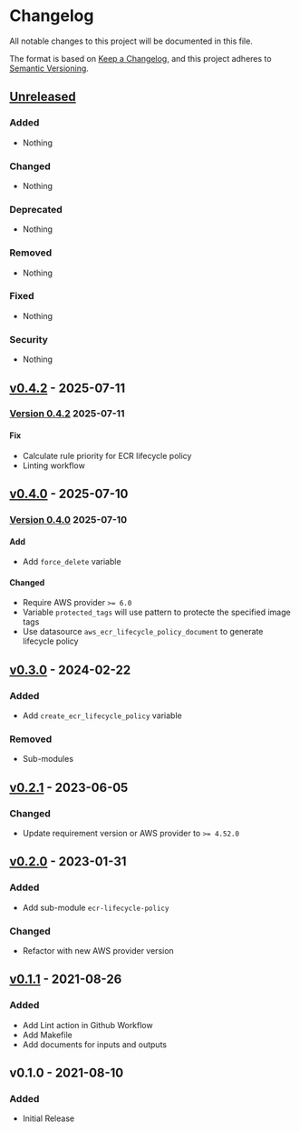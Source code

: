 # Changelog

All notable changes to this project will be documented in this file.

The format is based on [Keep a Changelog](https://keepachangelog.com/en/1.0.0/),
and this project adheres to [Semantic Versioning](https://semver.org/spec/v2.0.0.html).

## [Unreleased](https://github.com/rabiloo/terraform-aws-ecr/compare/v0.4.2...master)

### Added

- Nothing

### Changed

- Nothing

### Deprecated

- Nothing

### Removed

- Nothing

### Fixed

- Nothing

### Security

- Nothing

<!-- New Release notes will be placed here automatically -->
## [v0.4.2](https://github.com/rabiloo/terraform-aws-ecr/compare/v0.4.0...v0.4.2) - 2025-07-11

### [Version 0.4.2](https://github.com/rabiloo/terraform-aws-ecr/releases/tag/v0.4.2) 2025-07-11

#### Fix

- Calculate rule priority for ECR lifecycle policy
- Linting workflow

## [v0.4.0](https://github.com/rabiloo/terraform-aws-ecr/compare/v0.3.0...v0.4.0) - 2025-07-10

### [Version 0.4.0](https://github.com/rabiloo/terraform-aws-ecr/releases/tag/v0.4.0) 2025-07-10

#### Add

- Add `force_delete` variable

#### Changed

- Require AWS provider `>= 6.0`
- Variable `protected_tags` will use pattern to protecte the specified image tags
- Use datasource `aws_ecr_lifecycle_policy_document` to generate lifecycle policy

## [v0.3.0](https://github.com/rabiloo/terraform-aws-ecr/compare/v0.2.1...v0.3.0) - 2024-02-22

### Added

- Add `create_ecr_lifecycle_policy` variable

### Removed

- Sub-modules

## [v0.2.1](https://github.com/rabiloo/terraform-aws-ecr/compare/v0.2.0...v0.2.1) - 2023-06-05

### Changed

- Update requirement version or AWS provider to `>= 4.52.0`

## [v0.2.0](https://github.com/rabiloo/terraform-aws-ecr/compare/v0.1.1...v0.2.0) - 2023-01-31

### Added

- Add sub-module `ecr-lifecycle-policy`

### Changed

- Refactor with new AWS provider version

## [v0.1.1](https://github.com/rabiloo/terraform-aws-ecr/compare/v0.1.0...v0.1.1) - 2021-08-26

### Added

- Add Lint action in Github Workflow
- Add Makefile
- Add documents for inputs and outputs

## v0.1.0 - 2021-08-10

### Added

- Initial Release
